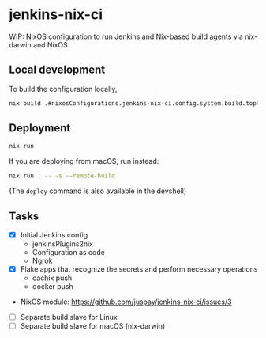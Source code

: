 # jenkins-nix-ci

WIP: NixOS configuration to run Jenkins and Nix-based build agents via nix-darwin and NixOS 

## Local development

To build the configuration locally,

```sh
nix build .#nixosConfigurations.jenkins-nix-ci.config.system.build.toplevel
```
## Deployment

```sh
nix run
```

If you are deploying from macOS, run instead:

```sh
nix run . -- -s --remote-build
```

(The `deploy` command is also available in the devshell)

## Tasks

- [x] Initial Jenkins config
    - jenkinsPlugins2nix
    - Configuration as code
    - Ngrok
- [x] Flake apps that recognize the secrets and perform necessary operations
    - cachix push
    - docker push
- NixOS module: https://github.com/juspay/jenkins-nix-ci/issues/3
- [ ] Separate build slave for Linux
- [ ] Separate build slave for macOS (nix-darwin)